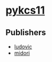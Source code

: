 # [pykcs11](https://pypi.org/project/pykcs11)



## Publishers
- [ludovic](https://pypi.org/user/ludovic)
- [midori](https://pypi.org/user/midori)

